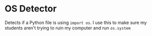 # OS Detector
Detects if a Python file is using `import os`. I use this to make sure my students aren't trying to ruin my computer and run `os.system`
